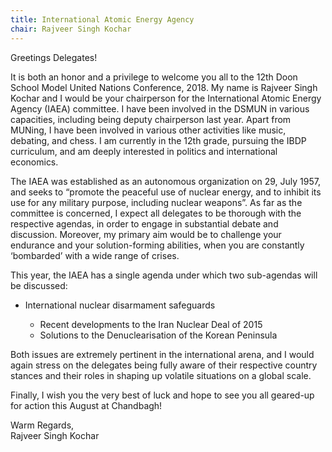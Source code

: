 ```yaml
---
title: International Atomic Energy Agency
chair: Rajveer Singh Kochar
---
```


Greetings Delegates!

It is both an honor and a privilege to welcome you all to the 12th Doon School Model United Nations Conference, 2018. My name is Rajveer Singh Kochar and I would be your chairperson for the International Atomic Energy Agency (IAEA) committee. I have been involved in the DSMUN in various capacities, including being deputy chairperson last year. Apart from MUNing, I have been involved in various other activities like music, debating, and chess. I am currently in the 12th grade, pursuing the IBDP curriculum, and am deeply interested in politics and international economics.

The IAEA was established as an autonomous organization on 29, July 1957, and seeks to “promote the peaceful use of nuclear energy, and to inhibit its use for any military purpose, including nuclear weapons”. As far as the committee is concerned, I expect all delegates to be thorough with the respective agendas, in order to engage in substantial debate and discussion. Moreover, my primary aim would be to challenge your endurance and your solution-forming abilities, when you are constantly ‘bombarded’ with a wide range of crises.

This year, the IAEA has a single agenda under which two sub-agendas will be discussed:

- International nuclear disarmament safeguards

  - Recent developments to the Iran Nuclear Deal of 2015
  - Solutions to the Denuclearisation of the Korean Peninsula

Both issues are extremely pertinent in the international arena, and I would again stress on the delegates being fully aware of their respective country stances and their roles in shaping up volatile situations on a global scale.

Finally, I wish you the very best of luck and hope to see you all geared-up for action this August at Chandbagh!

Warm Regards,<br>
Rajveer Singh Kochar
